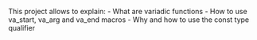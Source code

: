 This project allows to explain:
	- What are variadic functions
	- How to use va_start, va_arg and va_end macros
	- Why and how to use the const type qualifier
